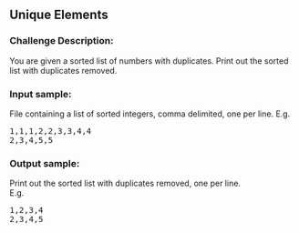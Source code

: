 <h2>Unique Elements</h2>

<h3>Challenge Description:</h3>

<p>
    You are given a sorted list of numbers with duplicates.
    Print out the sorted list with duplicates removed.
</p>

<h3>Input sample:</h3>
<p>
    File containing a list of sorted integers, comma delimited, one per line.
    E.g.
<br>
</p>

<pre class="description-input-output">1,1,1,2,2,3,3,4,4
2,3,4,5,5</pre>

<h3>Output sample:</h3>

<p>
    Print out the sorted list with duplicates removed, one per line.
<br>
    E.g.
</p>

<pre class="description-input-output">1,2,3,4
2,3,4,5</pre>
